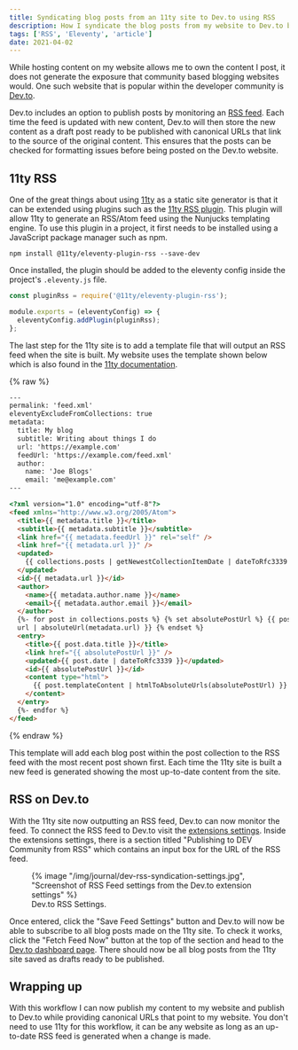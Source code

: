 ```yaml
---
title: Syndicating blog posts from an 11ty site to Dev.to using RSS
description: How I syndicate the blog posts from my website to Dev.to by providing an RSS feed for my journal page.
tags: ['RSS', 'Eleventy', 'article']
date: 2021-04-02
---
```


While hosting content on my website allows me to own the content I post, it does not generate the exposure that community based blogging websites would. One such website that is popular within the developer community is [Dev.to](https://dev.to/).

Dev.to includes an option to publish posts by monitoring an [RSS feed](https://aboutfeeds.com/). Each time the feed is updated with new content, Dev.to will then store the new content as a draft post ready to be published with canonical URLs that link to the source of the original content. This ensures that the posts can be checked for formatting issues before being posted on the Dev.to website.

## 11ty RSS

One of the great things about using [11ty](https://www.11ty.dev/) as a static site generator is that it can be extended using plugins such as the [11ty RSS plugin](https://www.11ty.dev/docs/plugins/rss/). This plugin will allow 11ty to generate an RSS/Atom feed using the Nunjucks templating engine. To use this plugin in a project, it first needs to be installed using a JavaScript package manager such as npm.

```shell
npm install @11ty/eleventy-plugin-rss --save-dev
```

Once installed, the plugin should be added to the eleventy config inside the project's `.eleventy.js` file.

```javascript
const pluginRss = require('@11ty/eleventy-plugin-rss');

module.exports = (eleventyConfig) => {
  eleventyConfig.addPlugin(pluginRss);
};
```

The last step for the 11ty site is to add a template file that will output an RSS feed when the site is built. My website uses the template shown below which is also found in the [11ty documentation](https://www.11ty.dev/docs/plugins/rss/#sample-atom-feed-template).

{% raw %}

```html
---
permalink: 'feed.xml'
eleventyExcludeFromCollections: true
metadata:
  title: My blog
  subtitle: Writing about things I do
  url: 'https://example.com'
  feedUrl: 'https://example.com/feed.xml'
  author:
    name: 'Joe Blogs'
    email: 'me@example.com'
---

<?xml version="1.0" encoding="utf-8"?>
<feed xmlns="http://www.w3.org/2005/Atom">
  <title>{{ metadata.title }}</title>
  <subtitle>{{ metadata.subtitle }}</subtitle>
  <link href="{{ metadata.feedUrl }}" rel="self" />
  <link href="{{ metadata.url }}" />
  <updated>
    {{ collections.posts | getNewestCollectionItemDate | dateToRfc3339 }}
  </updated>
  <id>{{ metadata.url }}</id>
  <author>
    <name>{{ metadata.author.name }}</name>
    <email>{{ metadata.author.email }}</email>
  </author>
  {%- for post in collections.posts %} {% set absolutePostUrl %} {{ post.url |
  url | absoluteUrl(metadata.url) }} {% endset %}
  <entry>
    <title>{{ post.data.title }}</title>
    <link href="{{ absolutePostUrl }}" />
    <updated>{{ post.date | dateToRfc3339 }}</updated>
    <id>{{ absolutePostUrl }}</id>
    <content type="html">
      {{ post.templateContent | htmlToAbsoluteUrls(absolutePostUrl) }}
    </content>
  </entry>
  {%- endfor %}
</feed>
```

{% endraw %}

This template will add each blog post within the post collection to the RSS feed with the most recent post shown first. Each time the 11ty site is built a new feed is generated showing the most up-to-date content from the site.

## RSS on Dev.to

With the 11ty site now outputting an RSS feed, Dev.to can now monitor the feed. To connect the RSS feed to Dev.to visit the [extensions settings](https://dev.to/settings/extensions). Inside the extensions settings, there is a section titled "Publishing to DEV Community from RSS" which contains an input box for the URL of the RSS feed.

<figure>
  {% image "/img/journal/dev-rss-syndication-settings.jpg", "Screenshot of RSS Feed settings from the Dev.to extension settings" %}
  <figcaption>Dev.to RSS Settings.</figcaption>
</figure>

Once entered, click the "Save Feed Settings" button and Dev.to will now be able to subscribe to all blog posts made on the 11ty site. To check it works, click the "Fetch Feed Now" button at the top of the section and head to the [Dev.to dashboard page](https://dev.to/dashboard). There should now be all blog posts from the 11ty site saved as drafts ready to be published.

## Wrapping up

With this workflow I can now publish my content to my website and publish to Dev.to while providing canonical URLs that point to my website. You don't need to use 11ty for this workflow, it can be any website as long as an up-to-date RSS feed is generated when a change is made.

